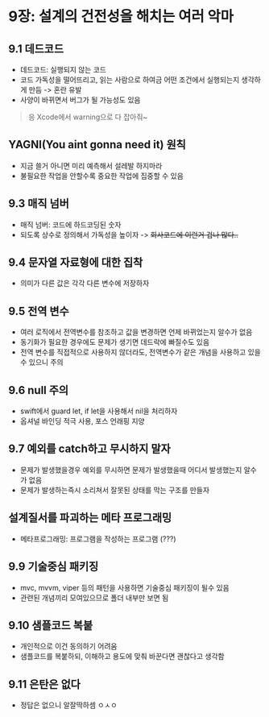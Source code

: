 # 9장: 설계의 건전성을 해치는 여러 악마
## 9.1 데드코드
- 데드코드: 실행되지 않는 코드
- 코드 가독성을 떨어뜨리고, 읽는 사람으로 하여금 어떤 조건에서 실행되는지 생각하게 만듬 -> 혼란 유발
- 사양이 바뀌면서 버그가 될 가능성도 있음
> 응 Xcode에서 warning으로 다 잡아줘~

## YAGNI(You aint gonna need it) 원칙
- 지금 쓸거 아니면 미리 예측해서 설레발 하지마라
- 불필요한 작업을 안할수록 중요한 작업에 집중할 수 있음

## 9.3 매직 넘버
- 매직 넘버: 코드에 하드코딩된 숫자
- 되도록 상수로 정의해서 가독성을 높이자 
-> ~~회사코드에 이런거 겁나 많다..~~

## 9.4 문자열 자료형에 대한 집착
- 의미가 다른 값은 각각 다른 변수에 저장하자

## 9.5 전역 변수
- 여러 로직에서 전역변수를 참조하고 값을 변경하면 언제 바뀌었는지 알수가 없음
- 동기화가 필요한 경우에도 문제가 생기면 데드락에 빠질수도 있음
- 전역 변수를 직접적으로 사용하지 않더라도, 전역변수가 같은 개념을 사용하고 있을수 있으니 주의

## 9.6 null 주의
- swift에서 guard let, if let을 사용해서 nil을 처리하자
- 옵셔널 바인딩 적극 사용, 포스 언래핑 지양

## 9.7 예외를 catch하고 무시하지 말자
- 문제가 발생했을경우 예외를 무시하면 문제가 발생했을때 어디서 발생했는지 알수가 없음
- 문제가 발생하는즉시 소리쳐서 잘못된 상태를 막는 구조를 만들자

## 설계질서를 파괴하는 메타 프로그래밍
- 메타프로그래밍: 프로그램을 작성하는 프로그램 (???)

## 9.9 기술중심 패키징
- mvc, mvvm, viper 등의 패턴을 사용하면 기술중심 패키징이 될수 있음
- 관련된 개념끼리 모여있으므로 폴더 내부만 보면 됨

## 9.10 샘플코드 복붙
- 개인적으로 이건 동의하기 어려움
- 샘플코드를 복붙하되, 이해하고 용도에 맞춰 바꾼다면 괜찮다고 생각함

## 9.11 은탄은 없다
- 정답은 없으니 알잘딱하셈 ㅇㅅㅇ
